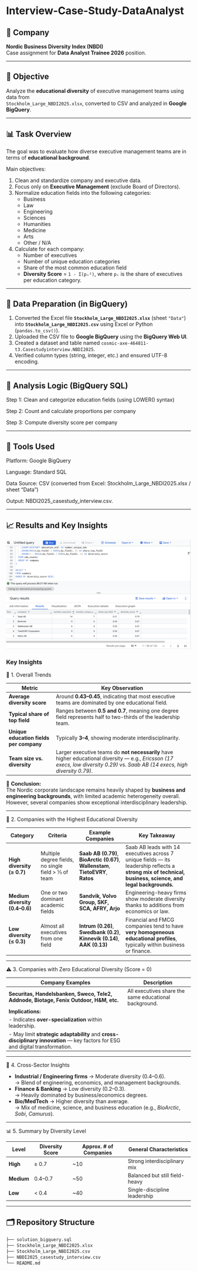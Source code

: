 # Interview-Case-Study-DataAnalyst

## 🏢 Company
**Nordic Business Diversity Index (NBDI)**  
Case assignment for **Data Analyst Trainee 2026** position.

---

## 🎯 Objective
Analyze the **educational diversity** of executive management teams using data from  
`Stockholm_Large_NBDI2025.xlsx`, converted to CSV and analyzed in **Google BigQuery**.

---

## 📊 Task Overview
The goal was to evaluate how diverse executive management teams are in terms of **educational background**.  

Main objectives:
1. Clean and standardize company and executive data.  
2. Focus only on **Executive Management** (exclude Board of Directors).  
3. Normalize education fields into the following categories:
   - Business  
   - Law  
   - Engineering  
   - Sciences  
   - Humanities  
   - Medicine  
   - Arts  
   - Other / N/A  
4. Calculate for each company:
   - Number of executives  
   - Number of unique education categories  
   - Share of the most common education field  
   - **Diversity Score** = `1 - Σ(pᵢ²)`, where `pᵢ` is the share of executives per education category.

---

## 🧹 Data Preparation (in BigQuery)
1. Converted the Excel file **`Stockholm_Large_NBDI2025.xlsx`** (sheet `"Data"`) into **`Stockholm_Large_NBDI2025.csv`** using Excel or Python (`pandas.to_csv()`).
2. Uploaded the CSV file to **Google BigQuery** using the **BigQuery Web UI**.  
3. Created a dataset and table named `cosmic-axe-464811-t3.Casestudyinterview.NBDI2025`. 
4. Verified column types (string, integer, etc.) and ensured UTF-8 encoding.

---

## 🧮 Analysis Logic (BigQuery SQL)

Step 1: Clean and categorize education fields (using LOWER() syntax)

Step 2: Count and calculate proportions per company 

Step 3: Compute diversity score per company

---

## 🧰 Tools Used
Platform: Google BigQuery

Language: Standard SQL

Data Source: CSV (converted from Excel: Stockholm_Large_NBDI2025.xlsx / sheet “Data”) 

Output: NBDI2025_casestudy_interview.csv.

---

## 📈 Results and Key Insights 

![Results](./Screenshot_Bigquery.png)

### Key Insights 
   🧭 1. Overall Trends

| Metric | Key Observation |
|--------|----------------|
| **Average diversity score** | Around **0.43–0.45**, indicating that most executive teams are dominated by one educational field. |
| **Typical share of top field** | Ranges between **0.5 and 0.7**, meaning one degree field represents half to two-thirds of the leadership team. |
| **Unique education fields per company** | Typically **3–4**, showing moderate interdisciplinarity. |
| **Team size vs. diversity** | Larger executive teams do **not necessarily** have higher educational diversity — e.g., *Ericsson (17 execs, low diversity 0.29)* vs. *Saab AB (14 execs, high diversity 0.79)*. |

🧩 **Conclusion:**  
The Nordic corporate landscape remains heavily shaped by **business and engineering backgrounds**, with limited academic heterogeneity overall.  
However, several companies show exceptional interdisciplinary leadership.

---

   🥇 2. Companies with the Highest Educational Diversity

| Category | Criteria | Example Companies | Key Takeaway |
|----------|-----------|------------------|--------------|
| **High diversity (≥ 0.7)** | Multiple degree fields, no single field > ⅓ of team | **Saab AB (0.79)**, **BioArctic (0.67)**, **Wallenstam**, **TietoEVRY**, **Ratos** | Saab AB leads with 14 executives across 7 unique fields — its leadership reflects a **strong mix of technical, business, science, and legal backgrounds.** |
| **Medium diversity (0.4–0.6)** | One or two dominant academic fields | **Sandvik, Volvo Group, SKF, SCA, AFRY, Arjo** | Engineering-heavy firms show moderate diversity thanks to additions from economics or law. |
| **Low diversity (≤ 0.3)** | Almost all executives from one field | **Intrum (0.26)**, **Swedbank (0.2)**, **Kinnevik (0.14)**, **AAK (0.13)** | Financial and FMCG companies tend to have **very homogeneous educational profiles**, typically within business or finance. |

---

   ⚠️ 3. Companies with Zero Educational Diversity (Score = 0)

| Company Examples | Description |
|------------------|--------------|
| **Securitas, Handelsbanken, Sweco, Tele2, Addnode, Biotage, Fenix Outdoor, H&M, etc.** | All executives share the same educational background. |
| **Implications:** |
| - Indicates **over-specialization** within leadership. |
| - May limit **strategic adaptability** and **cross-disciplinary innovation** — key factors for ESG and digital transformation. |

---

   🧠 4. Cross-Sector Insights

- **Industrial / Engineering firms** → Moderate diversity (0.4–0.6).  
  → Blend of engineering, economics, and management backgrounds.  
- **Finance & Banking** → Low diversity (0.2–0.3).  
  → Heavily dominated by business/economics degrees.  
- **Bio/MedTech** → Higher diversity than average.  
  → Mix of medicine, science, and business education (e.g., *BioArctic*, *Sobi*, *Camurus*).

---

   📊 5. Summary by Diversity Level

| Level | Diversity Score | Approx. # of Companies | General Characteristics |
|--------|------------------|------------------------|--------------------------|
| **High** | ≥ 0.7 | ~10 | Strong interdisciplinary mix |
| **Medium** | 0.4–0.7 | ~50 | Balanced but still field-heavy |
| **Low** | < 0.4 | ~40 | Single-discipline leadership |

---

## 🗂 Repository Structure
```
├── solution_bigquery.sql
├── Stockholm_Large_NBDI2025.xlsx
├── Stockholm_Large_NBDI2025.csv
├── NBDI2025_casestudy_interview.csv
└── README.md
```
